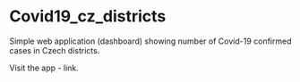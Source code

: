 # Covid19_cz_districts
Simple web application (dashboard) showing number of Covid-19 confirmed cases in Czech districts.

Visit the app - link.
